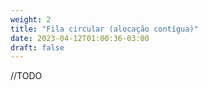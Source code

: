 ```yaml
---
weight: 2
title: "Fila circular (alocação contígua)"
date: 2023-04-12T01:00:36-03:00
draft: false
---
```


//TODO